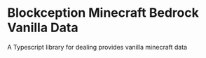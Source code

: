 # Blockception Minecraft Bedrock Vanilla Data

A Typescript library for dealing provides vanilla minecraft data
